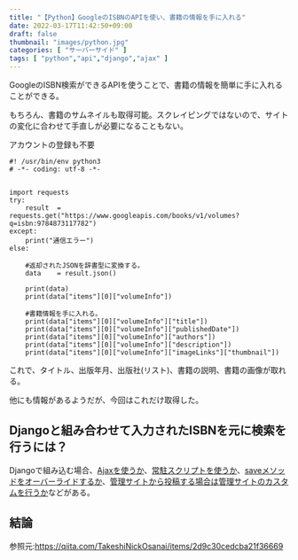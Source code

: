 ```yaml
---
title: "【Python】GoogleのISBNのAPIを使い、書籍の情報を手に入れる"
date: 2022-03-17T11:42:50+09:00
draft: false
thumbnail: "images/python.jpg"
categories: [ "サーバーサイド" ]
tags: [ "python","api","django","ajax" ]
---
```



GoogleのISBN検索ができるAPIを使うことで、書籍の情報を簡単に手に入れることができる。

もちろん、書籍のサムネイルも取得可能。スクレイピングではないので、サイトの変化に合わせて手直しが必要になることもない。

アカウントの登録も不要


    #! /usr/bin/env python3
    # -*- coding: utf-8 -*-
    
    
    import requests
    try:
        result  = requests.get("https://www.googleapis.com/books/v1/volumes?q=isbn:9784873117782")
    except:
        print("通信エラー")
    else:
    
        #返却されたJSONを辞書型に変換する。
        data    = result.json()
    
        print(data)
        print(data["items"][0]["volumeInfo"])
    
        #書籍情報を手に入れる。
        print(data["items"][0]["volumeInfo"]["title"])
        print(data["items"][0]["volumeInfo"]["publishedDate"])
        print(data["items"][0]["volumeInfo"]["authors"])
        print(data["items"][0]["volumeInfo"]["description"])
        print(data["items"][0]["volumeInfo"]["imageLinks"]["thumbnail"])


これで、タイトル、出版年月、出版社(リスト)、書籍の説明、書籍の画像が取れる。

他にも情報があるようだが、今回はこれだけ取得した。

## Djangoと組み合わせて入力されたISBNを元に検索を行うには？

Djangoで組み込む場合、[Ajaxを使うか](/post/jquery-ajax-postcode/)、[常駐スクリプトを使うか](/post/django-command-add/)、[saveメソッドをオーバーライドするか](/post/django-models-save-delete-override/)、[管理サイトから投稿する場合は管理サイトのカスタムを行うか](/post/django-admin-save-method/)などがある。


## 結論

参照元:https://qiita.com/TakeshiNickOsanai/items/2d9c30cedcba21f36669

